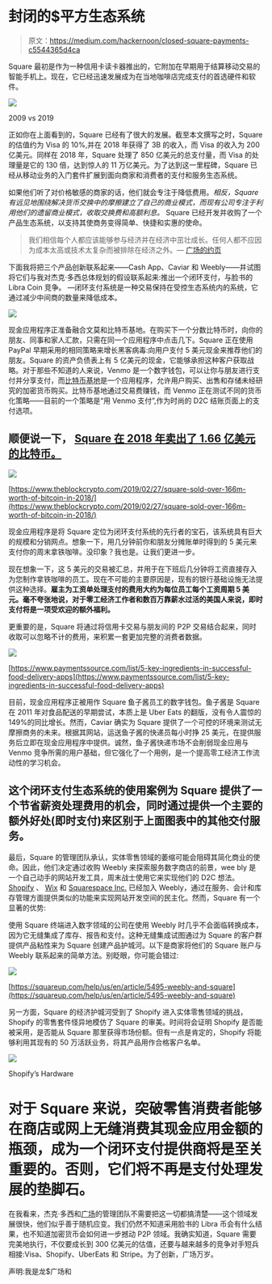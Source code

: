 # 封闭的$平方生态系统

> 原文：<https://medium.com/hackernoon/closed-square-payments-c5544365d4ca>

Square 最初是作为一种信用卡读卡器推出的，它附加在早期用于结算移动交易的智能手机上。现在，它已经迅速发展成为在当地咖啡店完成支付的首选硬件和软件。

![](img/6b22ba5349ad5535814e620429de6a45.png)

2009 vs 2019

正如你在上面看到的，Square 已经有了很大的发展。截至本文撰写之时，Square 的估值约为 Visa 的 10%,并在 2018 年获得了 3B 的收入，而 Visa 的收入为 200 亿美元。同样在 2018 年，Square 处理了 850 亿美元的总支付量，而 Visa 的处理量是它的 130 倍，达到惊人的 11 万亿美元。为了达到这一里程碑，Square 已经从移动业务的入门套件扩展到面向商家和消费者的支付和服务生态系统。

如果他们听了对价格敏感的商家的话，他们就会专注于降低费用。*相反，Square 有远见地围绕解决货币交换中的摩擦建立了自己的商业模式，而现有公司专注于利用他们的遗留商业模式，收取交换费和高额利息。* Square 已经开发并收购了一个产品生态系统，以支持其使商务变得简单、快捷和实惠的使命。

> 我们相信每个人都应该能够参与经济并在经济中茁壮成长。任何人都不应因为成本太高或技术太复杂而被排除在经济之外。— [广场的约页](https://squareup.com/us/en/about)

下面我将把三个产品创新联系起来——Cash App、Caviar 和 Weebly——并试图将它们与我对杰克·多西总体规划的假设联系起来:推出一个闭环支付，与脸书的 Libra Coin 竞争。 —闭环支付系统是一种交易保持在受控生态系统内的系统，它通过减少中间商的数量来降低成本。

![](img/e58e1dd0bb8df265815b78b5037feaab.png)

现金应用程序正准备融合文莫和比特币基地。在购买下一个分数比特币时，向你的朋友、同事和家人汇款，只需在同一个应用程序中点击几下。Square 正在使用 PayPal 早期采用的相同策略来增长黑客病毒:向用户支付 5 美元现金来推荐他们的朋友。Square 的资产负债表上有 5 亿美元的现金，它能够承担这种客户获取战略。对于那些不知道的人来说，Venmo 是一个数字钱包，可以让你与朋友进行支付并分享支付，而[比特币基地](https://medium.com/u/913e7ed84452?source=post_page-----c5544365d4ca--------------------------------)是一个应用程序，允许用户购买、出售和存储未经研究的加密货币购买。比特币基地通过交易费赚钱，而 Venmo 正在测试不同的货币化策略——目前的一个策略是“用 Venmo 支付”,作为时尚的 D2C 结账页面上的支付选项。

## 顺便说一下， [Square 在 2018 年卖出了 1.66 亿美元的比特币。](https://www.theblockcrypto.com/2019/02/27/square-sold-over-166m-worth-of-bitcoin-in-2018/)

![](img/bda73bf39dc6740a94e8b8584ce2d321.png)

[https://www.theblockcrypto.com/2019/02/27/square-sold-over-166m-worth-of-bitcoin-in-2018/](https://www.theblockcrypto.com/2019/02/27/square-sold-over-166m-worth-of-bitcoin-in-2018/)

现金应用程序是将 Square 定位为闭环支付系统的先行者的宝石，该系统具有巨大的规模和分销网点。想象一下，用几分钟前你和朋友分摊账单时得到的 5 美元来支付你的周末拿铁咖啡。没印象？我也是。让我们更进一步。

现在想象一下，这 5 美元的交易被汇总，并用于在下班后几分钟将工资直接存入为您制作拿铁咖啡的员工。现在不可能的主要原因是，现有的银行基础设施无法提供这种选择。**雇主为工资单处理支付的费用大约为每位员工每个工资周期 5 美元。毫不夸张地说，对于零工经济工作者和数百万靠薪水过活的美国人来说，即时支付将是一项受欢迎的额外福利。**

更重要的是，Square 将通过将信用卡交易与朋友间的 P2P 交易结合起来，同时收取可以忽略不计的费用，来积累一套更加完整的消费者数据。

![](img/2bed49d480786567125ef0a2d8dcac7a.png)

[https://www.paymentssource.com/list/5-key-ingredients-in-successful-food-delivery-apps](https://www.paymentssource.com/list/5-key-ingredients-in-successful-food-delivery-apps)

目前，现金应用程序正被用作 Square 鱼子酱员工的数字钱包。鱼子酱是 Square 在 2011 年对食品配送的早期尝试，本质上是 Uber Eats 的翻版，没有令人震惊的 149%的同比增长。然而，Caviar 确实为 Square 提供了一个可控的环境来测试无摩擦商务的未来。根据其网站，运送鱼子酱的快递员每小时挣 25 美元，在提供服务后立即在现金应用程序中提供。诚然，鱼子酱快递市场不会削弱现金应用与 Venmo 竞争所需的用户基础，但它强化了一个用例，是一个提高零工经济工作流动性的学习机会。

## 这个闭环支付生态系统的使用案例为 Square 提供了一个节省薪资处理费用的机会，同时通过提供一个主要的额外好处(即时支付)来区别于上面图表中的其他交付服务。

最后，Square 的管理团队承认，实体零售领域的萎缩可能会阻碍其简化商业的使命。因此，他们决定通过收购 Weebly 来探索服务数字商店的前景，wee bly 是一个自己动手的网站开发工具，周末战士使用它来实现他们的 D2C 想法。 [Shopify](https://medium.com/u/bab76dfc19b0?source=post_page-----c5544365d4ca--------------------------------) 、 [Wix](https://medium.com/u/2741d9d88322?source=post_page-----c5544365d4ca--------------------------------) 和 [Squarespace Inc.](https://medium.com/u/21796ef64a5d?source=post_page-----c5544365d4ca--------------------------------) 已经加入 Weebly，通过在服务、会计和库存管理方面提供类似的功能来实现网站开发空间的民主化。然而，Square 有一个显著的优势:

使用 Square 终端进入数字领域的公司在使用 Weebly 时几乎不会面临转换成本，因为它无缝集成了库存、报告和支付。这种无缝集成试图通过为 Square 的客户群提供产品粘性来为 Square 创建产品护城河。以下是商家将他们的 Square 账户与 Weebly 联系起来的简单方法。别眨眼，你可能会错过:

![](img/1edd1633c44f8ac00ec401bd842df407.png)

[https://squareup.com/help/us/en/article/5495-weebly-and-square](https://squareup.com/help/us/en/article/5495-weebly-and-square)

另一方面，Square 的经济护城河受到了 Shopify 进入实体零售领域的挑战，Shopify 的零售套件怪异地模仿了 Square 的审美。时间将会证明 Shopify 是否能被采用，是否能从 Square 那里获得市场份额。但有一点是肯定的，Shopify 将能够利用其现有的 50 万活跃业务，将其产品用作合格客户名单。

![](img/d8c92643870c494ad4abeca3f68020b0.png)

Shopify’s Hardware

# 对于 Square 来说，突破零售消费者能够在商店或网上无缝消费其现金应用金额的瓶颈，成为一个闭环支付提供商将是至关重要的。否则，它们将不再是支付处理发展的垫脚石。

在我看来，杰克·多西和[广场](https://medium.com/u/589d4400b6a4?source=post_page-----c5544365d4ca--------------------------------)的管理团队不需要把这一切都搞清楚——这个领域发展很快，他们似乎善于随机应变。我们仍然不知道采用脸书的 Libra 币会有什么结果，也不知道加密货币会如何进一步撼动 P2P 领域。我确实知道，Square 需要完美地执行，不仅要成长到 300 亿美元的估值，还要与越来越多的竞争对手短兵相接:Visa、Shopify、UberEats 和 Stripe。为了创新，广场万岁。

声明:我是龙$广场和